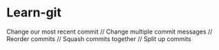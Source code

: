 # Learn-git

Change our most recent commit // 
Change multiple commit messages // 
Reorder commits // 
Squash commits together // 
Split up commits
